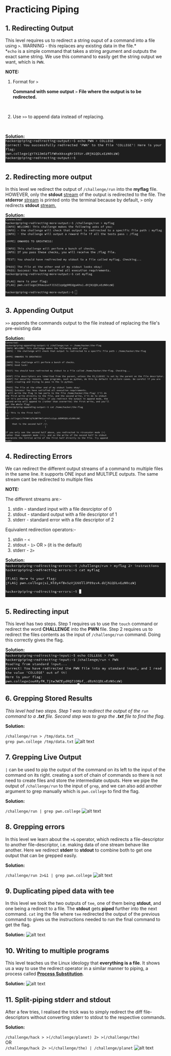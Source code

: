 # Practicing Piping

## 1. Redirecting Output

This level requires us to redirect a string ouput of a command into a file using `>`. WARNING - this replaces any existing data in the file.*<br>
*`echo` is a simple command that takes a string argument and outputs the exact same string. We use this command to easily get the string output we want, which is `PWN`. 

**NOTE:**

1. Format for `>`

    **Command with some output** `>` **File where the output is to be redirected.**

<br>

2. Use `>>` to append data instead of replacing.

<br>

**Solution:**
![alt text](image-6.png)


## 2. Redirecting more output

In this level we redirect the output of `/challenge/run` into the **myflag** file. HOWEVER, only the **stdout** <u>stream</u> of the output is redirected to the file. The **stderror** <u>stream</u> is printed onto the terminal because by default, `>` only redirects **stdout** <u>stream.</u>

**Solution:**
![alt text](image-7.png)

## 3. Appending Output

`>>` appends the commands output to the file instead of replacing the file's pre-existing data

**Solution:**
![alt text](image-8.png)

## 4. Redirecting Errors

We can redirect the different output streams of a command to multiple files in the same line. It supports ONE input and MULTIPLE outputs. The same stream cant be redirected to multiple files

**NOTE:**

The different streams are:-

1. stdin - standard input with a file desrciptor of 0
2. stdout - standard output with a file descriptor of 1
3. stderr - standard error with a file descriptor of 2

Equivalent redirection operators:-
1. stdin - `<`
2. stdout - `1>` OR `>` (it is the default)
3. stderr - `2>`

**Solution:**
![alt text](image-9.png)

## 5. Redirecting input

This level has two steps. Step 1 requires us to use the `touch` command or redirect the word **CHALLENGE** into the **PWN** file. Step 2 requires us to redirect the files contents as the input of `/challenge/run` command. Doing this correctly gives the flag.

**Solution:**
![alt text](image-10.png)

## 6. Grepping Stored Results

*This level had two steps. Step 1 was to redirect the output of the `run` command to a **.txt** file. Second step was to grep the **.txt** file to find the flag.*

**Solution:**

```/challenge/run > /tmp/data.txt```<br>
```grep pwn.college /tmp/data.txt```
![alt text](image-11.png)

## 7. Grepping Live Output

`|` can be used to pip the output of the command on its left to the input of the command on its right. creating a sort of chain of commands so there is not need to create files and store the intermediate outputs. Here we pipe the output of `/challenge/run` to the input of `grep`, and we can also add another argument to grep manually which is `pwn.college` to find the flag.

**Solution:**

```/challenge/run | grep pwn.college```
![alt text](image-12.png)

## 8. Grepping errors

In this level we learn about the `>&` operator, which redirects a file-descriptor to another file-descriptor, i.e. making data of one stream behave like another. Here we redirect **stderr** to **stdout** to combine both to get one output that can be grepped easily.

**Solution:**

```/challenge/run 2>&1 | grep pwn.college```
![alt text](image-13.png)

## 9. Duplicating piped data with tee

In this level we took the two outputs of `tee`, one of them being **stdout**, and one being a redirect to a file. The **stdout** gets **piped** further into the next command. `cat` ing the file where `tee` redirected the output of the previous command to gives us the instructions needed to run the final command to get the flag. 

**Solution:**
![alt text](image-14.png)

## 10. Writing to multiple programs

This level teaches us the Linux ideology that **everything is a file**. It shows us a way to use the redirect operator in a similar manner to piping, a process called <u>**Process Substitution**</u>.

**Solution:**
![alt text](image-15.png)

## 11. Split-piping stderr and stdout

After a few tries, I realised the trick was to simply redirect the diff file-descriptors without converting stderr to stdout to the respective commands.

**Solution:**

```/challenge/hack > >(/challenge/planet) 2> >(/challenge/the)```
<br>OR <br>
```/challenge/hack 2> >(/challenge/the) | /challenge/planet```
![alt text](image-16.png)

